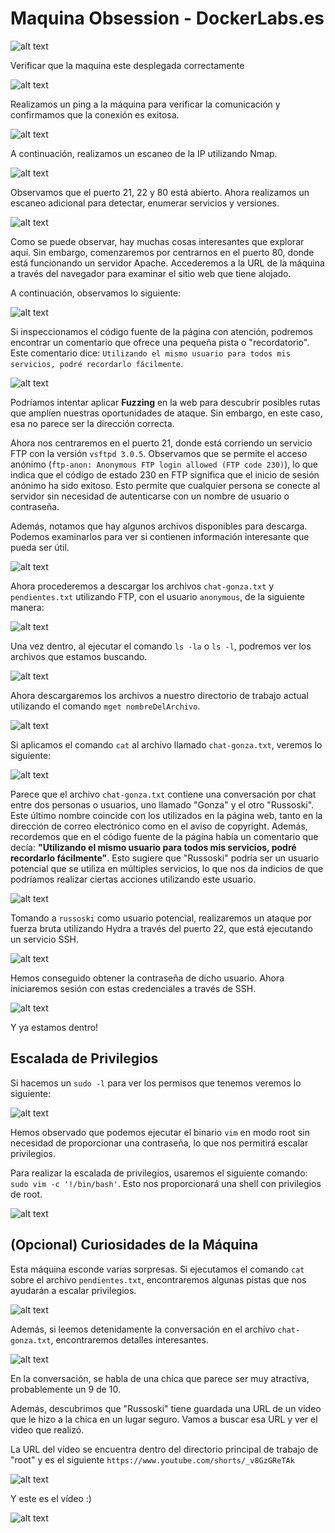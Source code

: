 # Maquina Obsession - DockerLabs.es

![alt text](ImagenesMaquinaObsession/image.png)

Verificar que la maquina este desplegada correctamente

<!-- ![[Pasted image 20240819191115.png]] -->

![alt text](ImagenesMaquinaObsession/imageup.png)

Realizamos un ping a la máquina para verificar la comunicación y confirmamos que la conexión es exitosa.

<!-- ![[Pasted image 20240819160115.png]] -->

![alt text](ImagenesMaquinaObsession/Pasted%20image%2020240819160115.png)

A continuación, realizamos un escaneo de la IP utilizando Nmap.

<!-- ![[Pasted image 20240819160347.png]] -->

![alt text](ImagenesMaquinaObsession/Pasted%20image%2020240819160347.png)

Observamos que el puerto 21, 22 y 80 está abierto. Ahora realizamos un escaneo adicional para detectar, enumerar servicios y versiones.

<!-- ![[Pasted image 20240819160435.png]] -->

![alt text](ImagenesMaquinaObsession/Pasted%20image%2020240819160435.png)

Como se puede observar, hay muchas cosas interesantes que explorar aquí. Sin embargo, comenzaremos por centrarnos en el puerto 80, donde está funcionando un servidor Apache. Accederemos a la URL de la máquina a través del navegador para examinar el sitio web que tiene alojado.

A continuación, observamos lo siguiente:

<!-- ![[Pasted image 20240819161236.png]] -->

![alt text](ImagenesMaquinaObsession/Pasted%20image%2020240819161236.png)

Si inspeccionamos el código fuente de la página con atención, podremos encontrar un comentario que ofrece una pequeña pista o "recordatorio". Este comentario dice: `Utilizando el mismo usuario para todos mis servicios, podré recordarlo fácilmente`.

<!-- ![[Pasted image 20240819161356.png]] -->

![alt text](ImagenesMaquinaObsession/Pasted%20image%2020240819161356.png)

Podríamos intentar aplicar **Fuzzing** en la web para descubrir posibles rutas que amplíen nuestras oportunidades de ataque. Sin embargo, en este caso, esa no parece ser la dirección correcta.

Ahora nos centraremos en el puerto 21, donde está corriendo un servicio FTP con la versión `vsftpd 3.0.5`. Observamos que se permite el acceso anónimo (`ftp-anon: Anonymous FTP login allowed (FTP code 230)`), lo que indica que el código de estado 230 en FTP significa que el inicio de sesión anónimo ha sido exitoso. Esto permite que cualquier persona se conecte al servidor sin necesidad de autenticarse con un nombre de usuario o contraseña.

Además, notamos que hay algunos archivos disponibles para descarga. Podemos examinarlos para ver si contienen información interesante que pueda ser útil.

<!-- ![[Pasted image 20240819162610.png]] -->

![alt text](ImagenesMaquinaObsession/Pasted%20image%2020240819162610.png)

Ahora procederemos a descargar los archivos `chat-gonza.txt` y `pendientes.txt` utilizando FTP, con el usuario `anonymous`, de la siguiente manera:

<!-- ![[Pasted image 20240819163501.png]] -->

![alt text](ImagenesMaquinaObsession/Pasted%20image%2020240819163501.png)

Una vez dentro, al ejecutar el comando `ls -la` o `ls -l`, podremos ver los archivos que estamos buscando.

<!-- ![[Pasted image 20240819163630.png]] -->

![alt text](ImagenesMaquinaObsession/Pasted%20image%2020240819163630.png)

Ahora descargaremos los archivos a nuestro directorio de trabajo actual utilizando el comando `mget nombreDelArchivo`.

<!-- ![[Pasted image 20240819163714.png]] -->

![alt text](ImagenesMaquinaObsession/Pasted%20image%2020240819163714.png)

Si aplicamos el comando `cat` al archivo llamado `chat-gonza.txt`, veremos lo siguiente:

<!-- ![[Pasted image 20240819164125.png]] -->

![alt text](ImagenesMaquinaObsession/Pasted%20image%2020240819164125.png)

Parece que el archivo `chat-gonza.txt` contiene una conversación por chat entre dos personas o usuarios, uno llamado "Gonza" y el otro "Russoski". Este último nombre coincide con los utilizados en la página web, tanto en la dirección de correo electrónico como en el aviso de copyright. Además, recordemos que en el código fuente de la página había un comentario que decía: **"Utilizando el mismo usuario para todos mis servicios, podré recordarlo fácilmente"**. Esto sugiere que "Russoski" podría ser un usuario potencial que se utiliza en múltiples servicios, lo que nos da indicios de que podríamos realizar ciertas acciones utilizando este usuario.

<!-- ![[Pasted image 20240819164407.png]] -->

![alt text](ImagenesMaquinaObsession/Pasted%20image%2020240819164407.png)

Tomando a `russoski` como usuario potencial, realizaremos un ataque por fuerza bruta utilizando Hydra a través del puerto 22, que está ejecutando un servicio SSH.

<!-- ![[Pasted image 20240819165017.png]] -->

![alt text](ImagenesMaquinaObsession/Pasted%20image%2020240819165017.png)

Hemos conseguido obtener la contraseña de dicho usuario. Ahora iniciaremos sesión con estas credenciales a través de SSH.

<!-- ![[Pasted image 20240819165122.png]] -->

![alt text](ImagenesMaquinaObsession/Pasted%20image%2020240819165122.png)

Y ya estamos dentro!

## Escalada de Privilegios

Si hacemos un `sudo -l` para ver los permisos que tenemos veremos lo siguiente:

<!-- ![[Pasted image 20240819165334.png]] -->

![alt text](ImagenesMaquinaObsession/Pasted%20image%2020240819165334.png)

Hemos observado que podemos ejecutar el binario `vim` en modo root sin necesidad de proporcionar una contraseña, lo que nos permitirá escalar privilegios.

Para realizar la escalada de privilegios, usaremos el siguiente comando: `sudo vim -c '!/bin/bash'`. Esto nos proporcionará una shell con privilegios de root.

<!-- ![[Pasted image 20240819165524.png]] -->

![alt text](ImagenesMaquinaObsession/Pasted%20image%2020240819165524.png)

## (Opcional) Curiosidades de la Máquina

Esta máquina esconde varias sorpresas. Si ejecutamos el comando `cat` sobre el archivo `pendientes.txt`, encontraremos algunas pistas que nos ayudarán a escalar privilegios.

<!-- ![[Pasted image 20240819165809.png]] -->

![alt text](ImagenesMaquinaObsession/Pasted%20image%2020240819165809.png)

Además, si leemos detenidamente la conversación en el archivo `chat-gonza.txt`, encontraremos detalles interesantes.

<!-- ![[Pasted image 20240819165945.png]] -->

![alt text](ImagenesMaquinaObsession/Pasted%20image%2020240819165945.png)

En la conversación, se habla de una chica que parece ser muy atractiva, probablemente un 9 de 10.

Además, descubrimos que "Russoski" tiene guardada una URL de un video que le hizo a la chica en un lugar seguro. Vamos a buscar esa URL y ver el video que realizó.

La URL del vídeo se encuentra dentro del directorio principal de trabajo de "root" y es el siguiente `https://www.youtube.com/shorts/_v8GzGReTAk`

<!-- ![[Pasted image 20240819170534.png]] -->

![alt text](ImagenesMaquinaObsession/Pasted%20image%2020240819170534.png)

Y este es el vídeo :)

<!-- ![[Pasted image 20240819170703.png]] -->

![alt text](ImagenesMaquinaObsession/Pasted%20image%2020240819170703.png)
